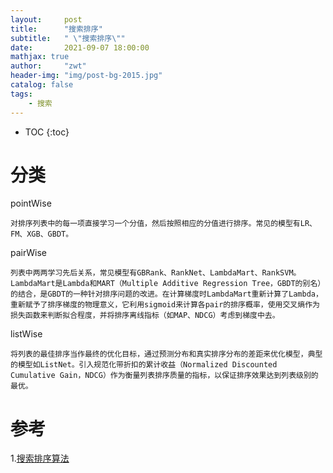```yaml
---
layout:     post
title:      "搜索排序"
subtitle:   " \"搜索排序\""
date:       2021-09-07 18:00:00
mathjax: true
author:     "zwt"
header-img: "img/post-bg-2015.jpg"
catalog: false
tags:
    - 搜索
---
```

* TOC
{:toc}

# 分类
pointWise
```
对排序列表中的每一项直接学习一个分值，然后按照相应的分值进行排序。常见的模型有LR、FM、XGB、GBDT。
```
pairWise
```
列表中两两学习先后关系，常见模型有GBRank、RankNet、LambdaMart、RankSVM。LambdaMart是Lambda和MART（Multiple Additive Regression Tree，GBDT的别名）的结合，是GBDT的一种针对排序问题的改进。在计算梯度时LambdaMart重新计算了Lambda，重新赋予了排序梯度的物理意义，它利用sigmoid来计算各pair的排序概率，使用交叉熵作为损失函数来判断拟合程度，并将排序离线指标（如MAP、NDCG）考虑到梯度中去。
```
listWise
```
将列表的最佳排序当作最终的优化目标，通过预测分布和真实排序分布的差距来优化模型，典型的模型如ListNet。引入规范化带折扣的累计收益（Normalized Discounted Cumulative Gain，NDCG）作为衡量列表排序质量的指标，以保证排序效果达到列表级别的最优。
```



# 参考
1.[搜索排序算法](https://www.cnblogs.com/makefile/p/l2r.html)